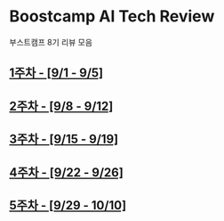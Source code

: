 # Boostcamp AI Tech Review
부스트캠프 8기 리뷰 모음

## [1주차 - [9/1 - 9/5]](https://github.com/Ea3124/Boostcamp-AI-Tech-Weekly-Review/blob/main/AI%20Core/1st%20week.md)

## [2주차 - [9/8 - 9/12]](https://github.com/Ea3124/Boostcamp-AI-Tech-Weekly-Review/blob/main/AI%20Core/2nd%20week.md)

## [3주차 - [9/15 - 9/19]](https://github.com/Ea3124/Boostcamp-AI-Tech-Weekly-Review/blob/main/AI%20Core/3rd%20week.md)

## [4주차 - [9/22 - 9/26]](https://github.com/Ea3124/Boostcamp-AI-Tech-Weekly-Review/blob/main/AI%20Core/4th%20week.md)

## [5주차 - [9/29 - 10/10]](https://github.com/Ea3124/Boostcamp-AI-Tech-Weekly-Review/blob/main/AI%20Core/5th%20week.md)